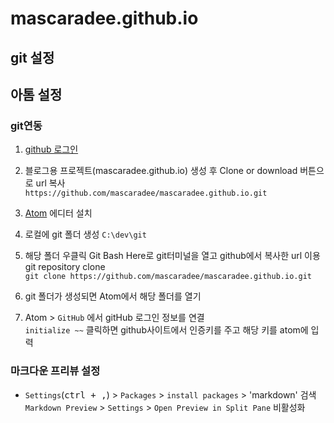 # mascaradee.github.io

## git 설정

## 아톰 설정

### git연동

1. [github 로그인](https://github.com/mascaradee/)

2. 블로그용 프로젝트(mascaradee.github.io) 생성 후 Clone or download 버튼으로 url 복사  
`https://github.com/mascaradee/mascaradee.github.io.git`

3. [Atom](https://atom.io/) 에디터 설치  

4. 로컬에 git 폴더 생성
`C:\dev\git`

5. 해당 폴더 우클릭 Git Bash Here로 git터미널을 열고 github에서 복사한 url 이용 git repository clone  
`git clone https://github.com/mascaradee/mascaradee.github.io.git`

6. git 폴더가 생성되면 Atom에서 해당 폴더를 열기

7. Atom > `GitHub` 에서 gitHub 로그인 정보를 연결  
`initialize ~~` 클릭하면 github사이트에서 인증키를 주고 해당 키를 atom에 입력


### 마크다운 프리뷰 설정

- `Settings`(<kbd>ctrl + ,</kbd>) > `Packages` > `install packages` > 'markdown' 검색  
 `Markdown Preview` > `Settings` > `Open Preview in Split Pane` 비활성화
